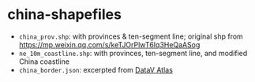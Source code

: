 # china-shapefiles
- `china_prov.shp`: with provinces & ten-segment line; original shp from https://mp.weixin.qq.com/s/keTJOrPlwT6Iq3HeQaASog
- `ne_10m_coastline.shp`: with provinces, ten-segment line, and modified China coastline
- `china_border.json`: excerpted from [DataV Atlas](http://datav.aliyun.com/tools/atlas)
